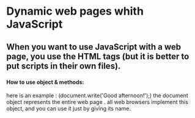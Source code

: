 # Dynamic web pages whith JavaScript

## When you want to use JavaScript with a web page, you use the HTML <script> element to tell the browser it is coming across a script. Its s re attribute tells people where the JavaScript file is stored.

` Existing Summary: `
`It is best to keep JavaScript code in its own JavaScript file. JavaScript files are text files (like HTML pages and CSS style sheets), but they have the . j s extension.`

#### LINKING TO A JAVASCRIPT FILE FROM AN HTML PAGE :
When you want to use JavaScript with a web page, you use the HTML (<script>) element to tell the browser it is coming across a script.
Its s re attribute tells people where the JavaScript file is stored. 


#### PLACING THE SCRIPT
IN THE PAGE You may see JavaScript in the HTML between opening <script> and closing </script> tags (but it is better to put scripts in their own files). 

#### How to use object & methods:
here is an example : (document.write('Good afternoon!');) the document object represents the entire web page . all web browsers implement this object, and you can use it just by giving its name.

